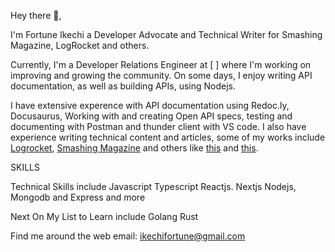 Hey there 👋,

I'm Fortune Ikechi a Developer Advocate and Technical Writer for Smashing Magazine, LogRocket and others.

Currently, I'm a Developer Relations Engineer at [ ] where I'm working on improving and growing the community. On some days, I enjoy writing API documentation, as well as building APIs, using Nodejs.

I have extensive experence with API documentation using Redoc.ly, Docusaurus, Working with and creating Open API specs, testing and documenting with Postman and thunder client with VS code. I also have experience writing technical content and articles, some of my works include [Logrocket](https://blog.logrocket.com/author/fortuneikechi/), [Smashing Magazine](https://www.smashingmagazine.com/author/fortune-ikechi/) and others like [this](https://reflect.run/articles/building-tests-with-cypress-studio/) and [this](https://reflect.run/articles/highlighting-text-in-your-cypress-tests/).

SKILLS

Technical Skills include
Javascript
Typescript
Reactjs. Nextjs
Nodejs, Mongodb and Express and more

Next On My List to Learn include
Golang
Rust

Find me around the web
email: ikechifortune@gmail.com

